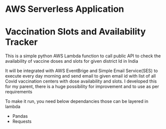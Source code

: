 <h1>AWS Serverless Application</h1>
<h1>Vaccination Slots and Availability Tracker</h1>
<p>This is a simple python AWS Lambda function to call public API to check the availability of vaccine doses and slots for given district Id in India</p>
<p>It will be integrated with AWS EventBrige and Simple Email Service(SES) to execute every day morning and send email to given email id with list of all 
Covid vaccination centers with dose availability and slots. I developed this for my parent, there is a huge possibility for improvement and to use as per 
requirements</p>
<p>To make it run, you need below dependancies those can be layered in lambda</p>
<ul>
<li>Pandas</li>
<li>Requests</li>
</ul>
